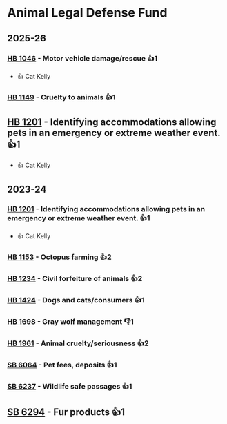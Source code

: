 # Animal Legal Defense Fund
## 2025-26

### [HB 1046](/bill/2025-26/hb/1046/) - Motor vehicle damage/rescue 👍1  
* 👍 Cat Kelly

### [HB 1149](/bill/2025-26/hb/1149/) - Cruelty to animals 👍1  

## [HB 1201](/bill/2025-26/hb/1201/) - Identifying accommodations allowing pets in an emergency or extreme weather event. 👍1  
* 👍 Cat Kelly

## 2023-24

### [HB 1201](/bill/2023-24/hb/1201/) - Identifying accommodations allowing pets in an emergency or extreme weather event. 👍1  
* 👍 Cat Kelly

### [HB 1153](/bill/2023-24/hb/1153/) - Octopus farming 👍2  

### [HB 1234](/bill/2023-24/hb/1234/) - Civil forfeiture of animals 👍2  

### [HB 1424](/bill/2023-24/hb/1424/) - Dogs and cats/consumers 👍1  

### [HB 1698](/bill/2023-24/hb/1698/) - Gray wolf management  👎1 

### [HB 1961](/bill/2023-24/hb/1961/) - Animal cruelty/seriousness 👍2  

### [SB 6064](/bill/2023-24/sb/6064/) - Pet fees, deposits 👍1  

### [SB 6237](/bill/2023-24/sb/6237/) - Wildlife safe passages 👍1  

## [SB 6294](/bill/2023-24/sb/6294/) - Fur products 👍1  
